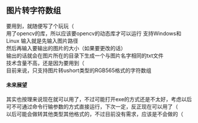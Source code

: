 ## 图片转字符数组 ##
要用到，就随便写了个玩玩（  
用了opencv的库，所以应该要opencv的动态库才可以运行
支持Windows和Linux
输入就是先输入图片路径  
然后再输入要输出的图片的大小（如果要更改的话）  
输出的话就会在图片所在的目录下生成一个与图片名字相同的txt文件  
技术含量不高，还是因为要用到（  
目前来说，只支持图片转ushort类型的RGB565格式的字符数组

#### 未来展望 ####
其实也按理来说现在就可以用了，不过可能打开exe的方式还是不太好，考虑以后可不可通过命令行输参数的方式直接运行，下次一定，反正现在可以用了（  
以后可能会做转其他类型其他格式的，不过目前没有需求，应该是不会做的（  

